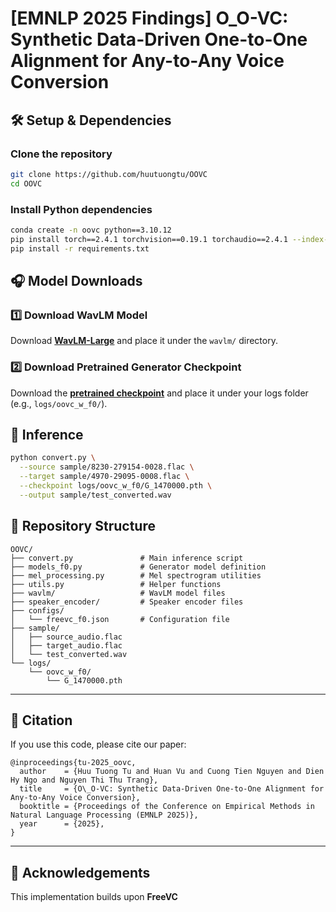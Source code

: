 # [EMNLP 2025 Findings] O_O-VC: Synthetic Data-Driven One-to-One Alignment for Any-to-Any Voice Conversion  


## 🛠 Setup & Dependencies  

### Clone the repository  
```bash
git clone https://github.com/huutuongtu/OOVC
cd OOVC
```

### Install Python dependencies

```bash
conda create -n oovc python==3.10.12
pip install torch==2.4.1 torchvision==0.19.1 torchaudio==2.4.1 --index-url https://download.pytorch.org/whl/cu121
pip install -r requirements.txt
```


## 🎧 Model Downloads

### 1️⃣ Download WavLM Model

Download **[WavLM-Large](https://github.com/microsoft/unilm/tree/master/wavlm)** and place it under the `wavlm/` directory.

### 2️⃣ Download Pretrained Generator Checkpoint

Download the **[pretrained checkpoint](https://drive.google.com/drive/folders/120CWHi3L2C-cw4AYcxwCSl6b-Th9PmJA?usp=sharing)**
and place it under your logs folder (e.g., `logs/oovc_w_f0/`).


## 🚀 Inference


```bash
python convert.py \
  --source sample/8230-279154-0028.flac \
  --target sample/4970-29095-0008.flac \
  --checkpoint logs/oovc_w_f0/G_1470000.pth \
  --output sample/test_converted.wav
```

## 📂 Repository Structure

```
OOVC/
├── convert.py               # Main inference script
├── models_f0.py             # Generator model definition
├── mel_processing.py        # Mel spectrogram utilities
├── utils.py                 # Helper functions
├── wavlm/                   # WavLM model files
├── speaker_encoder/         # Speaker encoder files
├── configs/
│   └── freevc_f0.json       # Configuration file
├── sample/
│   ├── source_audio.flac
│   ├── target_audio.flac
│   └── test_converted.wav
└── logs/
    └── oovc_w_f0/
        └── G_1470000.pth
```

---

## 📘 Citation

If you use this code, please cite our paper:

```
@inproceedings{tu-2025_oovc,
  author    = {Huu Tuong Tu and Huan Vu and Cuong Tien Nguyen and Dien Hy Ngo and Nguyen Thi Thu Trang},
  title     = {O\_O-VC: Synthetic Data-Driven One-to-One Alignment for Any-to-Any Voice Conversion},
  booktitle = {Proceedings of the Conference on Empirical Methods in Natural Language Processing (EMNLP 2025)},
  year      = {2025},
}
```

---

## 🧠 Acknowledgements

This implementation builds upon **FreeVC** 
